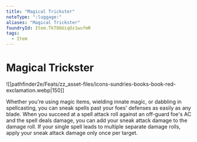 ```yaml
---
title: "Magical Trickster"
noteType: ":luggage:"
aliases: "Magical Trickster"
foundryId: Item.TkT86UiqOz1wufmR
tags:
  - Item
---
```


# Magical Trickster
![[pathfinder2e/Feats/zz_asset-files/icons-sundries-books-book-red-exclamation.webp|150]]

Whether you're using magic items, wielding innate magic, or dabbling in spellcasting, you can sneak spells past your foes' defenses as easily as any blade. When you succeed at a spell attack roll against an off-guard foe's AC and the spell deals damage, you can add your sneak attack damage to the damage roll. If your single spell leads to multiple separate damage rolls, apply your sneak attack damage only once per target.
